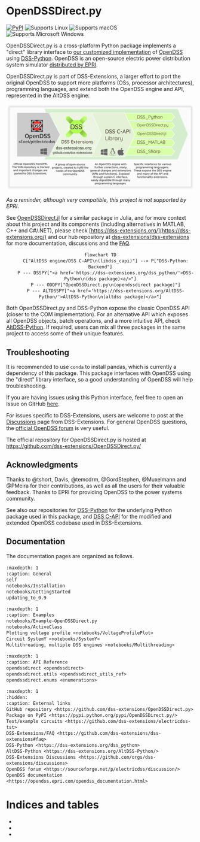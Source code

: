 # OpenDSSDirect.py

[![PyPI](https://img.shields.io/pypi/v/OpenDSSDirect.py.svg)](https://pypi.python.org/pypi/OpenDSSDirect.py/) <img alt="Supports Linux" src="https://img.shields.io/badge/Linux-FCC624?logo=linux&logoColor=black"> <img alt="Supports macOS" src="https://img.shields.io/badge/macOS-000000?logo=apple&logoColor=white"> <img alt="Supports Microsoft Windows" src="https://img.shields.io/badge/Windows-0078D6?logo=windows&logoColor=white">

OpenDSSDirect.py is a cross-platform Python package implements a "direct" library interface to [our customized implementation](https://github.com/dss-extensions/dss_capi) of [OpenDSS](http://smartgrid.epri.com/SimulationTool.aspx) using [DSS-Python](https://dss-extensions.org/dss_python/).
OpenDSS is an open-source electric power distribution system simulator [distributed by EPRI](https://sourceforge.net/p/electricdss/). 

OpenDSSDirect.py is part of DSS-Extensions, a larger effort to port the original OpenDSS to support more platforms (OSs, processor architectures), programming languages, and extend both the OpenDSS engine and API, represented in the AltDSS engine:

<p align="center">
    <img alt="Overview of related projects" src="https://github.com/dss-extensions/dss-extensions/blob/main/images/repomap.png?raw=true">
</p>

*As a reminder, although very compatible, this project is not supported by EPRI.*

See [OpenDSSDirect.jl](https://github.com/dss-extensions/OpenDSSDirect.jl) for a similar package in Julia, and for more context about this project and its components (including alternatives in MATLAB, C++ and C#/.NET), please check [https://dss-extensions.org/](https://dss-extensions.org/) and our hub repository at [dss-extensions/dss-extensions](https://github.com/dss-extensions/dss-extensions) for more documentation, discussions and the [FAQ](https://github.com/dss-extensions/dss-extensions#faq).

<center>

```mermaid
flowchart TD
    C["AltDSS engine/DSS C-API\n(libdss_capi)"] --> P["DSS-Python: Backend"]
    P --- DSSPY["<a href='https://dss-extensions.org/dss_python/'>DSS-Python\n(dss package)<a/>"]
    P --- ODDPY["OpenDSSDirect.py\n(opendssdirect package)"]
    P --- ALTDSSPY["<a href='https://dss-extensions.org/AltDSS-Python/'>AltDSS-Python\n(altdss package)</a>"]
```

</center>

Both OpenDSSDirect.py and DSS-Python expose the classic OpenDSS API (closer to the COM implementation). For an alternative API which exposes all OpenDSS objects, batch operations, and a more intuitive API, check [AltDSS-Python](https://dss-extensions.org/AltDSS-Python/). If required, users can mix all three packages in the same project to access some of their unique features.

<!-- TODO: update the links to the final links after the main site is updated -->

## Troubleshooting

It is recommended to use `conda` to install pandas, which is currently a dependency of this package.
This package interfaces with OpenDSS using the "direct" library interface, so a good understanding of OpenDSS will help troubleshooting.

If you are having issues using this Python interface, feel free to open an Issue on GitHub [here](https://github.com/dss-extensions/OpenDSSDirect.py/issues/new). 

For issues specific to DSS-Extensions, users are welcome to post at the [Discussions](https://github.com/orgs/dss-extensions/discussions) page from DSS-Extensions. For general OpenDSS questions, the [official OpenDSS forum](https://sourceforge.net/p/electricdss/discussion/) is very useful.

The official repository for OpenDSSDirect.py is hosted at https://github.com/dss-extensions/OpenDSSDirect.py/

## Acknowledgments

Thanks to @tshort, Davis, @temcdrm, @GordStephen, @Muxelmann and @PMeira for their contributions, as well as all the users for their valuable feedback. Thanks to EPRI for providing OpenDSS to the power systems community.

See also our repositories for [DSS-Python](https://github.com/dss-extensions/dss_python) for the underlying Python package used in this package, and 
[DSS C-API](https://github.com/dss-extensions/dss_capi) for the modified and extended OpenDSS codebase used in DSS-Extensions.

## Documentation

The documentation pages are organized as follows.

<!-- TODO: add relevant code to allow running notebooks on e.g. Colab -->

```{toctree}
:maxdepth: 1
:caption: General
self
notebooks/Installation
notebooks/GettingStarted
updating_to_0.9
```

```{toctree}
:maxdepth: 1
:caption: Examples
notebooks/Example-OpenDSSDirect.py
notebooks/ActiveClass
Plotting voltage profile <notebooks/VoltageProfilePlot>
Circuit SystemY <notebooks/SystemY>
Multithreading, multiple DSS engines <notebooks/Multithreading>
```

```{toctree}
:maxdepth: 1
:caption: API Reference
opendssdirect <opendssdirect>
opendssdirect.utils <opendssdirect_utils_ref>
opendssdirect.enums <enumerations>
```

```{toctree}
:maxdepth: 1
:hidden:
:caption: External links
GitHub repository <https://github.com/dss-extensions/OpenDSSDirect.py>
Package on PyPI <https://pypi.python.org/pypi/OpenDSSDirect.py/>
Test/example circuits <https://github.com/dss-extensions/electricdss-tst>
DSS-Extensions/FAQ <https://github.com/dss-extensions/dss-extensions#faq>
DSS-Python <https://dss-extensions.org/dss_python>
AltDSS-Python <https://dss-extensions.org/AltDSS-Python/>
DSS-Extensions Discussions <https://github.com/orgs/dss-extensions/discussions>
OpenDSS forum <https://sourceforge.net/p/electricdss/discussion/>
OpenDSS documentation <https://opendss.epri.com/opendss_documentation.html>
```


# Indices and tables

* [](genindex)
* [](modindex)
* [](search)
